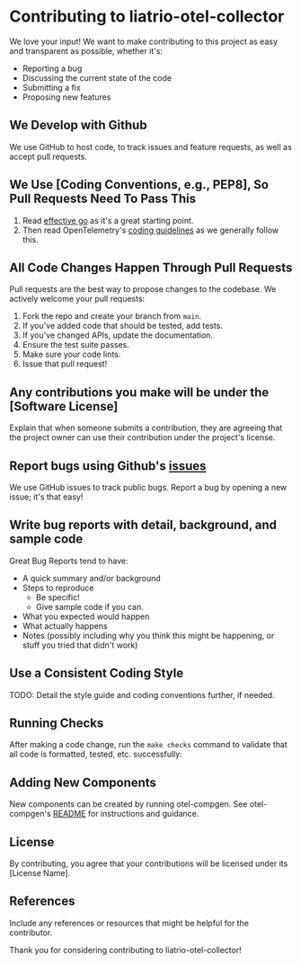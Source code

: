 # Contributing to liatrio-otel-collector

We love your input! We want to make contributing to this project as easy and
transparent as possible, whether it's:

- Reporting a bug
- Discussing the current state of the code
- Submitting a fix
- Proposing new features

## We Develop with Github

We use GitHub to host code, to track issues and feature requests, as well as
accept pull requests.

## We Use [Coding Conventions, e.g., PEP8], So Pull Requests Need To Pass This

1. Read [effective go](https://go.dev/doc/effective_go) as it's a great starting
point.
2. Then read OpenTelemetry's
[coding guidelines](https://github.com/open-telemetry/opentelemetry-collector/blob/main/CONTRIBUTING.md#coding-guidelines)
as we generally follow this.

## All Code Changes Happen Through Pull Requests

Pull requests are the best way to propose changes to the codebase. We actively
welcome your pull requests:

1. Fork the repo and create your branch from `main`.
2. If you've added code that should be tested, add tests.
3. If you've changed APIs, update the documentation.
4. Ensure the test suite passes.
5. Make sure your code lints.
6. Issue that pull request!

## Any contributions you make will be under the [Software License]

Explain that when someone submits a contribution, they are agreeing that the
project owner can use their contribution under the project's license.

## Report bugs using Github's [issues](https://github.com/liatrio/liatrio-otel-collector/issues)

We use GitHub issues to track public bugs. Report a bug by opening a new issue;
it's that easy!

## Write bug reports with detail, background, and sample code

Great Bug Reports tend to have:

- A quick summary and/or background
- Steps to reproduce
  - Be specific!
  - Give sample code if you can.
- What you expected would happen
- What actually happens
- Notes (possibly including why you think this might be happening, or stuff you
tried that didn't work)

## Use a Consistent Coding Style

TODO: Detail the style guide and coding conventions further, if needed.

## Running Checks

After making a code change, run the `make checks` command to validate that all
code is formatted, tested, etc. successfully:

## Adding New Components

New components can be created by running otel-compgen. See otel-compgen's
[README](./cmd/otel-compgen/README.md) for instructions and guidance.

## License

By contributing, you agree that your contributions will be licensed under its
[License Name].

## References

Include any references or resources that might be helpful for the contributor.

Thank you for considering contributing to liatrio-otel-collector!
